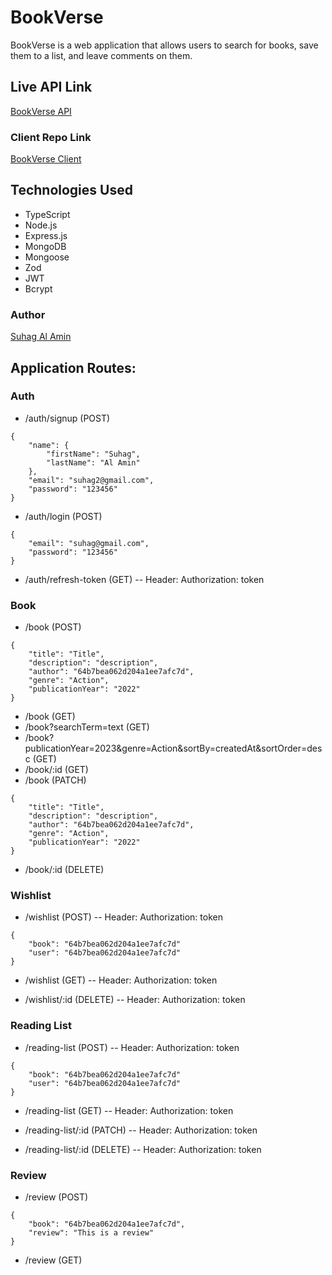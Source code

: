 # BookVerse

BookVerse is a web application that allows users to search for books, save them to a list, and leave comments on them.

## Live API Link

[BookVerse API](https://book-verse-api.vercel.app/api/v1)

### Client Repo Link

[BookVerse Client](https://github.com/suhag-alamin/book-verse-client)

## Technologies Used

- TypeScript
- Node.js
- Express.js
- MongoDB
- Mongoose
- Zod
- JWT
- Bcrypt

### Author

[Suhag Al Amin](https://suhag.me)

## Application Routes:

### Auth

- /auth/signup (POST)

```
{
    "name": {
        "firstName": "Suhag",
        "lastName": "Al Amin"
    },
    "email": "suhag2@gmail.com",
    "password": "123456"
}
```

- /auth/login (POST)

```
{
    "email": "suhag@gmail.com",
    "password": "123456"
}
```

- /auth/refresh-token (GET)
  -- Header: Authorization: token

### Book

- /book (POST)

```
{
    "title": "Title",
    "description": "description",
    "author": "64b7bea062d204a1ee7afc7d",
    "genre": "Action",
    "publicationYear": "2022"
}
```

- /book (GET)
- /book?searchTerm=text (GET)
- /book?publicationYear=2023&genre=Action&sortBy=createdAt&sortOrder=desc (GET)
- /book/:id (GET)
- /book (PATCH)

```
{
    "title": "Title",
    "description": "description",
    "author": "64b7bea062d204a1ee7afc7d",
    "genre": "Action",
    "publicationYear": "2022"
}
```

- /book/:id (DELETE)

### Wishlist

- /wishlist (POST)
  -- Header: Authorization: token

```
{
    "book": "64b7bea062d204a1ee7afc7d"
    "user": "64b7bea062d204a1ee7afc7d"
}
```

- /wishlist (GET)
  -- Header: Authorization: token

- /wishlist/:id (DELETE)
  -- Header: Authorization: token

### Reading List

- /reading-list (POST)
  -- Header: Authorization: token

```
{
    "book": "64b7bea062d204a1ee7afc7d"
    "user": "64b7bea062d204a1ee7afc7d"
}
```

- /reading-list (GET)
  -- Header: Authorization: token

- /reading-list/:id (PATCH)
  -- Header: Authorization: token

- /reading-list/:id (DELETE)
  -- Header: Authorization: token

### Review

- /review (POST)

```
{
    "book": "64b7bea062d204a1ee7afc7d",
    "review": "This is a review"
}
```

- /review (GET)
